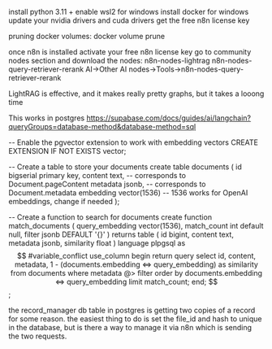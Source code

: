 install python 3.11 +
enable wsl2 for windows
install docker for windows
update your nvidia drivers and cuda drivers
get the free n8n license key

pruning docker volumes: docker volume prune


once n8n is installed
	activate your free n8n license key
	go to community nodes section and download the nodes:
		n8n-nodes-lightrag
		n8n-nodes-query-retriever-rerank
			AI->Other AI nodes->Tools->n8n-nodes-query-retriever-rerank
			
LightRAG is effective, and it makes really pretty graphs, but it takes a looong time


This works in postgres
https://supabase.com/docs/guides/ai/langchain?queryGroups=database-method&database-method=sql

-- Enable the pgvector extension to work with embedding vectors
CREATE EXTENSION IF NOT EXISTS vector;

-- Create a table to store your documents
create table documents (
  id bigserial primary key,
  content text, -- corresponds to Document.pageContent
  metadata jsonb, -- corresponds to Document.metadata
  embedding vector(1536) -- 1536 works for OpenAI embeddings, change if needed
);

-- Create a function to search for documents
create function match_documents (
  query_embedding vector(1536),
  match_count int default null,
  filter jsonb DEFAULT '{}'
) returns table (
  id bigint,
  content text,
  metadata jsonb,
  similarity float
)
language plpgsql
as $$
#variable_conflict use_column
begin
  return query
  select
    id,
    content,
    metadata,
    1 - (documents.embedding <=> query_embedding) as similarity
  from documents
  where metadata @> filter
  order by documents.embedding <=> query_embedding
  limit match_count;
end;
$$;


the record_manager db table in postgres is getting two copies of a record for some reason.
the easiest thing to do is set the file_id and hash to unique in the database, but is there a way to manage it via n8n which is sending the two requests.